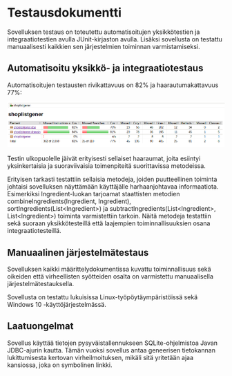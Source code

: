 # Testausdokumentti

Sovelluksen testaus on toteutettu automatisoitujen yksikkötestien ja integraatiotestien avulla JUnit-kirjaston avulla. Lisäksi sovellusta on testattu manuaalisesti kaikkien sen järjestelmien toiminnan varmistamiseksi.

## Automatisoitu yksikkö- ja integraatiotestaus

Automatisoitujen testausten rivikattavuus on 82% ja haarautumakattavuus 77%:

<img src="https://github.com/tspaanan/shoplist-gener/blob/main/dokumentaatio/testauskattavuus.png">

Testin ulkopuolelle jäivät erityisesti sellaiset haaraumat, joita esiintyi yksinkertaisia ja suoraviivaisia toimenpiteitä suorittavissa metodeissa.

Erityisen tarkasti testattiin sellaisia metodeja, joiden puutteellinen toiminta johtaisi sovelluksen näyttämään käyttäjälle harhaanjohtavaa informaatiota. Esimerkiksi Ingredient-luokan tarjoamat staattisten metodien combineIngredients(Ingredient, Ingredient), sortIngredients(List\<Ingredient>) ja subtractIngredients(List\<Ingredient>, List\<Ingredient>) toiminta varmistettiin tarkoin. Näitä metodeja testattiin sekä suoraan yksikkötesteillä että laajempien toiminnallisuuksien osana integraatiotesteillä.

## Manuaalinen järjestelmätestaus

Sovelluksen kaikki määrittelydokumentissa kuvattu toiminnallisuus sekä oikeiden että virheellisten syötteiden osalta on varmistettu manuaalisella järjestelmätestauksella.

Sovellusta on testattu lukuisissa Linux-työpöytäympäristöissä sekä Windows 10 -käyttöjärjestelmässä.

## Laatuongelmat

Sovellus käyttää tietojen pysyväistallennukseen SQLite-ohjelmistoa Javan JDBC-ajurin kautta. Tämän vuoksi sovellus antaa geneerisen tietokannan lukittumisesta kertovan virheilmoituksen, mikäli sitä yritetään ajaa kansiossa, joka on symbolinen linkki.